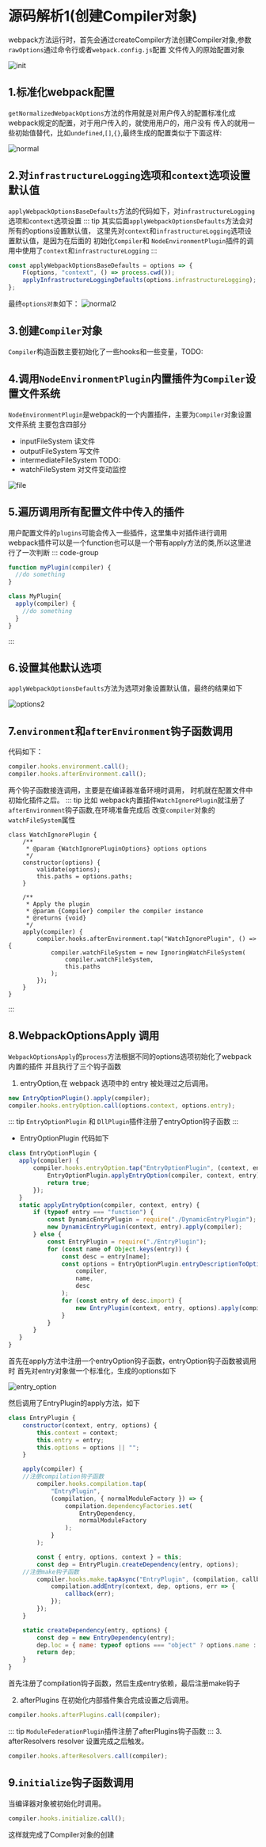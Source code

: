 # 源码解析1(创建Compiler对象)
webpack方法运行时，首先会通过createCompiler方法创建Compiler对象,参数`rawOptions`通过命令行或者`webpack.config.js`配置
文件传入的原始配置对象

![init](./images/create_compiler.png)

## 1.标准化webpack配置
`getNormalizedWebpackOptions`方法的作用就是对用户传入的配置标准化成webpack规定的配置，对于用户传入的，就使用用户的，用户没有
传入的就用一些初始值替代，比如`undefined`,`[]`,`{}`,最终生成的配置类似于下面这样:

![normal](./images/normal.png)

## 2.对`infrastructureLogging`选项和`context`选项设置默认值
`applyWebpackOptionsBaseDefaults`方法的代码如下，对`infrastructureLogging`选项和`context`选项设置
::: tip
其实后面`applyWebpackOptionsDefaults`方法会对所有的options设置默认值，
这里先对`context`和`infrastructureLogging`选项设置默认值，是因为在后面的
初始化`Compiler`和 `NodeEnvironmentPlugin`插件的调用中使用了`context`和`infrastructureLogging`
:::
```js
const applyWebpackOptionsBaseDefaults = options => {
	F(options, "context", () => process.cwd());
	applyInfrastructureLoggingDefaults(options.infrastructureLogging);
};
```
最终`options对象`如下：
![normal2](./images/normal2.png)

## 3.创建`Compiler`对象
`Compiler`构造函数主要初始化了一些hooks和一些变量，TODO:

## 4.调用`NodeEnvironmentPlugin`内置插件为`Compiler`设置文件系统
`NodeEnvironmentPlugin`是webpack的一个内置插件，主要为`Compiler`对象设置文件系统
主要包含四部分
- inputFileSystem 读文件
- outputFileSystem 写文件
- intermediateFileSystem TODO:
- watchFileSystem 对文件变动监控

![file](./images/file.png)

## 5.遍历调用所有配置文件中传入的插件

用户配置文件的`plugins`可能会传入一些插件，这里集中对插件进行调用
webpack插件可以是一个function也可以是一个带有apply方法的类,所以这里进行了一次判断
::: code-group
```js [function插件]
function myPlugin(compiler) {
  //do something
}
```
```js [class插件]
class MyPlugin{
  apply(compiler) {
    //do something
  }
}
```
:::
## 6.设置其他默认选项
`applyWebpackOptionsDefaults`方法为选项对象设置默认值，最终的结果如下

![options2](./images/options2.png)

## 7.`environment`和`afterEnvironment`钩子函数调用
代码如下：
```js
compiler.hooks.environment.call();
compiler.hooks.afterEnvironment.call();
```
两个钩子函数接连调用，主要是在编译器准备环境时调用，
时机就在配置文件中初始化插件之后。
::: tip
比如 webpack内置插件`WatchIgnorePlugin`就注册了`afterEnvironment`钩子函数,在环境准备完成后
改变`compiler`对象的`watchFileSystem`属性
```js{16}
class WatchIgnorePlugin {
	/**
	 * @param {WatchIgnorePluginOptions} options options
	 */
	constructor(options) {
		validate(options);
		this.paths = options.paths;
	}

	/**
	 * Apply the plugin
	 * @param {Compiler} compiler the compiler instance
	 * @returns {void}
	 */
	apply(compiler) {
		compiler.hooks.afterEnvironment.tap("WatchIgnorePlugin", () => {
			compiler.watchFileSystem = new IgnoringWatchFileSystem(
				compiler.watchFileSystem,
				this.paths
			);
		});
	}
}
```
:::
## 8.WebpackOptionsApply 调用
`WebpackOptionsApply`的`process`方法根据不同的options选项初始化了webpack内置的插件
并且执行了三个钩子函数
1. entryOption,在 webpack 选项中的 entry 被处理过之后调用。
```js
new EntryOptionPlugin().apply(compiler);
compiler.hooks.entryOption.call(options.context, options.entry);
```
::: tip
`EntryOptionPlugin` 和 `DllPlugin`插件注册了entryOption钩子函数
:::
 - EntryOptionPlugin 代码如下
 ```js {14-20}
 class EntryOptionPlugin {
	apply(compiler) {
		compiler.hooks.entryOption.tap("EntryOptionPlugin", (context, entry) => {
			EntryOptionPlugin.applyEntryOption(compiler, context, entry);
			return true;
		});
	}
	static applyEntryOption(compiler, context, entry) {
		if (typeof entry === "function") {
			const DynamicEntryPlugin = require("./DynamicEntryPlugin");
			new DynamicEntryPlugin(context, entry).apply(compiler);
		} else {
			const EntryPlugin = require("./EntryPlugin");
			for (const name of Object.keys(entry)) {
				const desc = entry[name];
				const options = EntryOptionPlugin.entryDescriptionToOptions(
					compiler,
					name,
					desc
				);
				for (const entry of desc.import) {
					new EntryPlugin(context, entry, options).apply(compiler);
				}
			}
		}
	}
}
 ```
 首先在apply方法中注册一个entryOption钩子函数，entryOption钩子函数被调用时
 首先对entry对象做一个标准化，生成的options如下

![entry_option](./images/entry_option.png)

然后调用了EntryPlugin的apply方法，如下
```js
class EntryPlugin {
	constructor(context, entry, options) {
		this.context = context;
		this.entry = entry;
		this.options = options || "";
	}

	apply(compiler) {
    //注册compilation钩子函数
		compiler.hooks.compilation.tap(
			"EntryPlugin",
			(compilation, { normalModuleFactory }) => {
				compilation.dependencyFactories.set(
					EntryDependency,
					normalModuleFactory
				);
			}
		);

		const { entry, options, context } = this;
		const dep = EntryPlugin.createDependency(entry, options);
    //注册make钩子函数
		compiler.hooks.make.tapAsync("EntryPlugin", (compilation, callback) => {
			compilation.addEntry(context, dep, options, err => {
				callback(err);
			});
		});
	}

	static createDependency(entry, options) {
		const dep = new EntryDependency(entry);
		dep.loc = { name: typeof options === "object" ? options.name : options };
		return dep;
	}
}
```
首先注册了compilation钩子函数，然后生成entry依赖，最后注册make钩子

2. afterPlugins 在初始化内部插件集合完成设置之后调用。
```js
compiler.hooks.afterPlugins.call(compiler);
```
::: tip
`ModuleFederationPlugin`插件注册了afterPlugins钩子函数
:::
3. afterResolvers resolver 设置完成之后触发。
```js
compiler.hooks.afterResolvers.call(compiler);
```


## 9.`initialize`钩子函数调用
当编译器对象被初始化时调用。
```js
compiler.hooks.initialize.call();
```

这样就完成了Compiler对象的创建
